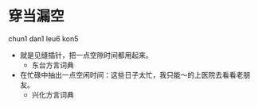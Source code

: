 



# 穿当漏空
chun1 dan1 leu6 kon5
+ 就是见缝插针，把一点空隙时间都用起来。
  * 东台方言词典
+ 在忙碌中抽出一点空闲时间：这些日子太忙，我只能～的上医院去看看老朋友。
  * 兴化方言词典
